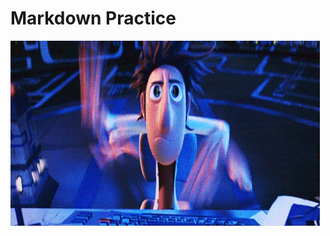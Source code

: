 # Markdown Practice
![Typing gif](https://raw.githubusercontent.com/tm2582001/tm2582001/main/giphy%20(1).gif)